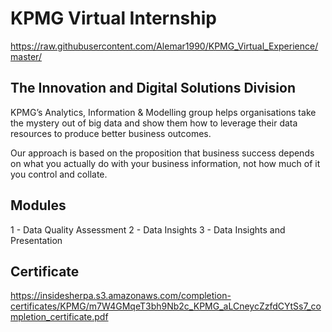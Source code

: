 # KPMG Virtual Internship

https://raw.githubusercontent.com/Alemar1990/KPMG_Virtual_Experience/master/

## The Innovation and Digital Solutions Division

KPMG’s Analytics, Information & Modelling group helps organisations take the mystery out of big data and show them how to leverage their data resources to produce better business outcomes.

Our approach is based on the proposition that business success depends on what you actually do with your business information, not how much of it you control and collate.

## Modules

1 - Data Quality Assessment
2 - Data Insights
3 - Data Insights and Presentation


## Certificate

https://insidesherpa.s3.amazonaws.com/completion-certificates/KPMG/m7W4GMqeT3bh9Nb2c_KPMG_aLCneycZzfdCYtSs7_completion_certificate.pdf